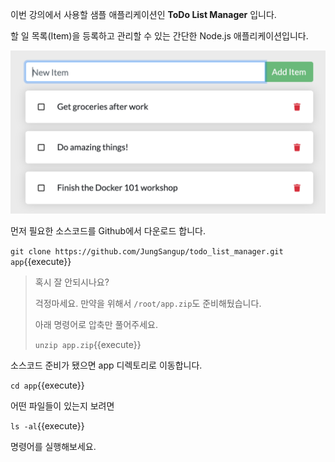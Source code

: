 

이번 강의에서 사용할 샘플 애플리케이션인 **ToDo List  Manager** 입니다.

할 일 목록(Item)을  등록하고 관리할 수 있는 간단한 Node.js 애플리케이션입니다.



<img src="./assets/todo-list-sample.png" alt="ToDo List App." style="zoom:50%;" />



먼저 필요한 소스코드를 Github에서 다운로드 합니다.

`git clone https://github.com/JungSangup/todo_list_manager.git app`{{execute}}



>  혹시 잘 안되시나요?
>
>  걱정마세요. 만약을 위해서 `/root/app.zip`도 준비해뒀습니다.
>
>  아래 명령어로 압축만 풀어주세요.
>
>  `unzip app.zip`{{execute}}



소스코드 준비가 됐으면 app 디렉토리로 이동합니다.

`cd app`{{execute}}



어떤 파일들이 있는지 보려면

`ls -al`{{execute}}

명령어를 실행해보세요.